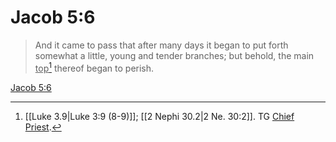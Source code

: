 # Jacob 5:6

> And it came to pass that after many days it began to put forth somewhat a little, young and tender branches; but behold, the main <u>top</u>[^a] thereof began to perish.

[Jacob 5:6](https://www.churchofjesuschrist.org/study/scriptures/bofm/jacob/5?lang=eng&id=p6#p6)


[^a]: [[Luke 3.9|Luke 3:9 (8-9)]]; [[2 Nephi 30.2|2 Ne. 30:2]]. TG [Chief Priest](https://www.churchofjesuschrist.org/study/scriptures/tg/chief-priest?lang=eng).
